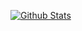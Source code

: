 [![Github Stats](https://github-readme-stats.vercel.app/api?username=wallaceerick&hide=prs&show_icons=true&theme=radical)](https://github.com/wallaceerick)
